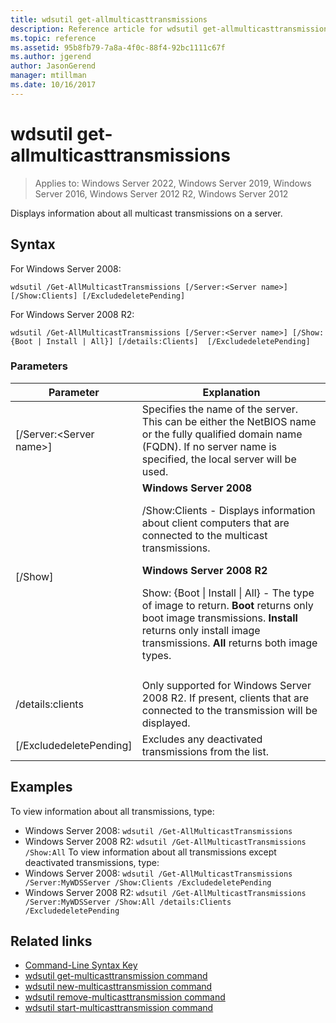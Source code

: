 ```yaml
---
title: wdsutil get-allmulticasttransmissions
description: Reference article for wdsutil get-allmulticasttransmissions, which displays information about all multicast transmissions on a server.
ms.topic: reference
ms.assetid: 95b8fb79-7a8a-4f0c-88f4-92bc1111c67f
ms.author: jgerend
author: JasonGerend
manager: mtillman
ms.date: 10/16/2017
---
```


# wdsutil get-allmulticasttransmissions

>Applies to: Windows Server 2022, Windows Server 2019, Windows Server 2016, Windows Server 2012 R2, Windows Server 2012

Displays information about all multicast transmissions on a server.

## Syntax

For Windows Server 2008:

```
wdsutil /Get-AllMulticastTransmissions [/Server:<Server name>] [/Show:Clients] [/ExcludedeletePending]
```

For Windows Server 2008 R2:

```
wdsutil /Get-AllMulticastTransmissions [/Server:<Server name>] [/Show:{Boot | Install | All}] [/details:Clients]  [/ExcludedeletePending]
```

### Parameters

| Parameter | Explanation |
|--|--|
| [/Server:\<Server name\>] | Specifies the name of the server. This can be either the NetBIOS name or the fully qualified domain name (FQDN). If no server name is specified, the local server will be used. |
| [/Show] | **Windows Server 2008**<p>/Show:Clients - Displays information about client computers that are connected to the multicast transmissions.<p>**Windows Server 2008 R2**<p>Show: {Boot &#124; Install &#124; All} - The type of image to return.                                **Boot** returns only boot image transmissions.                                  **Install** returns only install image                                 transmissions. **All** returns both image                                 types. |
|  |  |
| /details:clients | Only supported for Windows Server 2008 R2. If present, clients that are connected to                              the transmission will be displayed. |
| [/ExcludedeletePending] | Excludes any deactivated transmissions from the list. |

## Examples

To view information about all transmissions, type:
- Windows Server 2008: `wdsutil /Get-AllMulticastTransmissions`
- Windows Server 2008 R2: `wdsutil /Get-AllMulticastTransmissions /Show:All`
  To view information about all transmissions except deactivated transmissions, type:
- Windows Server 2008: `wdsutil /Get-AllMulticastTransmissions /Server:MyWDSServer /Show:Clients /ExcludedeletePending`
- Windows Server 2008 R2: `wdsutil /Get-AllMulticastTransmissions /Server:MyWDSServer /Show:All /details:Clients /ExcludedeletePending`

## Related links

- [Command-Line Syntax Key](command-line-syntax-key.md)
- [wdsutil get-multicasttransmission command](wdsutil-get-multicasttransmission.md)
- [wdsutil new-multicasttransmission command](wdsutil-new-multicasttransmission.md)
- [wdsutil remove-multicasttransmission command](wdsutil-remove-multicasttransmission.md)
- [wdsutil start-multicasttransmission command](wdsutil-start-multicasttransmission.md)
